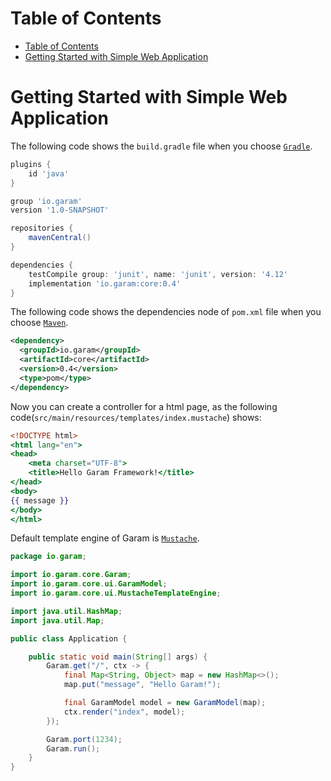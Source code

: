 # Table of Contents

- [Table of Contents](#table-of-contents)
- [Getting Started with Simple Web Application](#getting-started-with-simple-web-application)

# Getting Started with Simple Web Application

The following code shows the `build.gradle` file when you choose [`Gradle`](https://gradle.org/).

```gradle
plugins {
    id 'java'
}

group 'io.garam'
version '1.0-SNAPSHOT'

repositories {
    mavenCentral()
}

dependencies {
    testCompile group: 'junit', name: 'junit', version: '4.12'
    implementation 'io.garam:core:0.4'
}
```

The following code shows the dependencies node of `pom.xml` file when you choose [`Maven`](https://maven.apache.org/).

```xml
<dependency>
  <groupId>io.garam</groupId>
  <artifactId>core</artifactId>
  <version>0.4</version>
  <type>pom</type>
</dependency>
```

Now you can create a controller for a html page, as the following code(`src/main/resources/templates/index.mustache`) shows:  

```mustache
<!DOCTYPE html>
<html lang="en">
<head>
    <meta charset="UTF-8">
    <title>Hello Garam Framework!</title>
</head>
<body>
{{ message }}
</body>
</html>
```

Default template engine of Garam is [`Mustache`](https://mustache.github.io/).  

```java
package io.garam;

import io.garam.core.Garam;
import io.garam.core.ui.GaramModel;
import io.garam.core.ui.MustacheTemplateEngine;

import java.util.HashMap;
import java.util.Map;

public class Application {

    public static void main(String[] args) {
        Garam.get("/", ctx -> {
            final Map<String, Object> map = new HashMap<>();
            map.put("message", "Hello Garam!");

            final GaramModel model = new GaramModel(map);
            ctx.render("index", model);
        });

        Garam.port(1234);
        Garam.run();
    }
}
```
